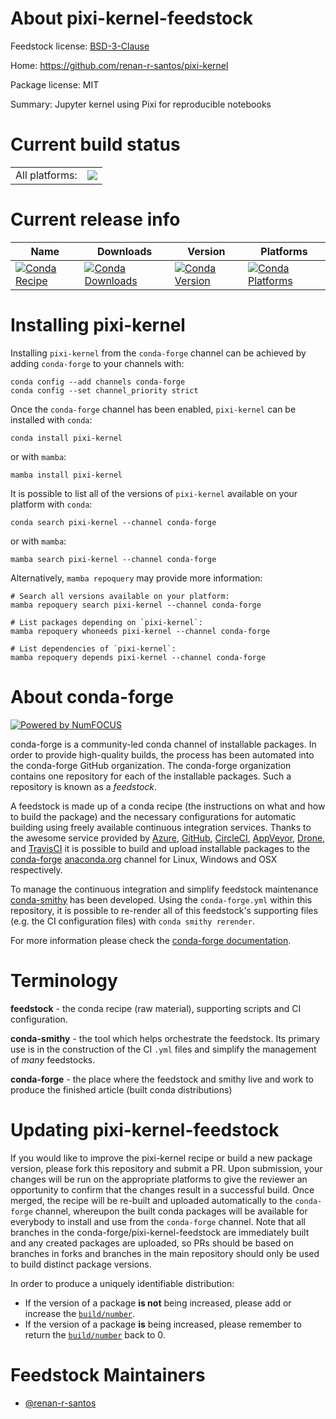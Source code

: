 About pixi-kernel-feedstock
===========================

Feedstock license: [BSD-3-Clause](https://github.com/conda-forge/pixi-kernel-feedstock/blob/main/LICENSE.txt)

Home: https://github.com/renan-r-santos/pixi-kernel

Package license: MIT

Summary: Jupyter kernel using Pixi for reproducible notebooks

Current build status
====================


<table><tr><td>All platforms:</td>
    <td>
      <a href="https://dev.azure.com/conda-forge/feedstock-builds/_build/latest?definitionId=22044&branchName=main">
        <img src="https://dev.azure.com/conda-forge/feedstock-builds/_apis/build/status/pixi-kernel-feedstock?branchName=main">
      </a>
    </td>
  </tr>
</table>

Current release info
====================

| Name | Downloads | Version | Platforms |
| --- | --- | --- | --- |
| [![Conda Recipe](https://img.shields.io/badge/recipe-pixi--kernel-green.svg)](https://anaconda.org/conda-forge/pixi-kernel) | [![Conda Downloads](https://img.shields.io/conda/dn/conda-forge/pixi-kernel.svg)](https://anaconda.org/conda-forge/pixi-kernel) | [![Conda Version](https://img.shields.io/conda/vn/conda-forge/pixi-kernel.svg)](https://anaconda.org/conda-forge/pixi-kernel) | [![Conda Platforms](https://img.shields.io/conda/pn/conda-forge/pixi-kernel.svg)](https://anaconda.org/conda-forge/pixi-kernel) |

Installing pixi-kernel
======================

Installing `pixi-kernel` from the `conda-forge` channel can be achieved by adding `conda-forge` to your channels with:

```
conda config --add channels conda-forge
conda config --set channel_priority strict
```

Once the `conda-forge` channel has been enabled, `pixi-kernel` can be installed with `conda`:

```
conda install pixi-kernel
```

or with `mamba`:

```
mamba install pixi-kernel
```

It is possible to list all of the versions of `pixi-kernel` available on your platform with `conda`:

```
conda search pixi-kernel --channel conda-forge
```

or with `mamba`:

```
mamba search pixi-kernel --channel conda-forge
```

Alternatively, `mamba repoquery` may provide more information:

```
# Search all versions available on your platform:
mamba repoquery search pixi-kernel --channel conda-forge

# List packages depending on `pixi-kernel`:
mamba repoquery whoneeds pixi-kernel --channel conda-forge

# List dependencies of `pixi-kernel`:
mamba repoquery depends pixi-kernel --channel conda-forge
```


About conda-forge
=================

[![Powered by
NumFOCUS](https://img.shields.io/badge/powered%20by-NumFOCUS-orange.svg?style=flat&colorA=E1523D&colorB=007D8A)](https://numfocus.org)

conda-forge is a community-led conda channel of installable packages.
In order to provide high-quality builds, the process has been automated into the
conda-forge GitHub organization. The conda-forge organization contains one repository
for each of the installable packages. Such a repository is known as a *feedstock*.

A feedstock is made up of a conda recipe (the instructions on what and how to build
the package) and the necessary configurations for automatic building using freely
available continuous integration services. Thanks to the awesome service provided by
[Azure](https://azure.microsoft.com/en-us/services/devops/), [GitHub](https://github.com/),
[CircleCI](https://circleci.com/), [AppVeyor](https://www.appveyor.com/),
[Drone](https://cloud.drone.io/welcome), and [TravisCI](https://travis-ci.com/)
it is possible to build and upload installable packages to the
[conda-forge](https://anaconda.org/conda-forge) [anaconda.org](https://anaconda.org/)
channel for Linux, Windows and OSX respectively.

To manage the continuous integration and simplify feedstock maintenance
[conda-smithy](https://github.com/conda-forge/conda-smithy) has been developed.
Using the ``conda-forge.yml`` within this repository, it is possible to re-render all of
this feedstock's supporting files (e.g. the CI configuration files) with ``conda smithy rerender``.

For more information please check the [conda-forge documentation](https://conda-forge.org/docs/).

Terminology
===========

**feedstock** - the conda recipe (raw material), supporting scripts and CI configuration.

**conda-smithy** - the tool which helps orchestrate the feedstock.
                   Its primary use is in the construction of the CI ``.yml`` files
                   and simplify the management of *many* feedstocks.

**conda-forge** - the place where the feedstock and smithy live and work to
                  produce the finished article (built conda distributions)


Updating pixi-kernel-feedstock
==============================

If you would like to improve the pixi-kernel recipe or build a new
package version, please fork this repository and submit a PR. Upon submission,
your changes will be run on the appropriate platforms to give the reviewer an
opportunity to confirm that the changes result in a successful build. Once
merged, the recipe will be re-built and uploaded automatically to the
`conda-forge` channel, whereupon the built conda packages will be available for
everybody to install and use from the `conda-forge` channel.
Note that all branches in the conda-forge/pixi-kernel-feedstock are
immediately built and any created packages are uploaded, so PRs should be based
on branches in forks and branches in the main repository should only be used to
build distinct package versions.

In order to produce a uniquely identifiable distribution:
 * If the version of a package **is not** being increased, please add or increase
   the [``build/number``](https://docs.conda.io/projects/conda-build/en/latest/resources/define-metadata.html#build-number-and-string).
 * If the version of a package **is** being increased, please remember to return
   the [``build/number``](https://docs.conda.io/projects/conda-build/en/latest/resources/define-metadata.html#build-number-and-string)
   back to 0.

Feedstock Maintainers
=====================

* [@renan-r-santos](https://github.com/renan-r-santos/)

